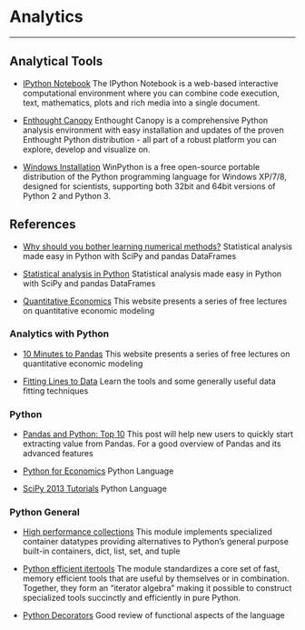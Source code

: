 # Analytics

---

## Analytical Tools

* [IPython Notebook](http://ipython.org/notebook.html)
  The IPython Notebook is a web-based interactive computational environment where you can combine code execution, text, mathematics, plots and rich media into a single document.

* [Enthought Canopy](https://www.enthought.com/products/canopy/)
  Enthought Canopy is a comprehensive Python analysis environment with easy installation and updates of the proven Enthought Python distribution - all part of a robust platform you can explore, develop and visualize on.

* [Windows Installation](http://winpython.sourceforge.net/)
  WinPython is a free open-source portable distribution of the Python programming language for Windows XP/7/8, designed for scientists, supporting both 32bit and 64bit versions of Python 2 and Python 3.


## References


* [Why should you bother learning numerical methods?](http://nbviewer.ipython.org/github/davidrpugh/scientific-python-lectures/blob/master/Lecture-0-Scientific-Computing-with-Python.ipynb)
  Statistical analysis made easy in Python with SciPy and pandas DataFrames

* [Statistical analysis in Python](http://www.randalolson.com/2012/08/06/statistical-analysis-made-easy-in-python/)
  Statistical analysis made easy in Python with SciPy and pandas DataFrames

* [Quantitative Economics](http://quant-econ.net/)
  This website presents a series of free lectures on quantitative economic modeling


### Analytics with Python


* [10 Minutes to Pandas](http://pandas.pydata.org/pandas-docs/stable/10min.html)
  This website presents a series of free lectures on quantitative economic modeling

* [Fitting Lines to Data](http://nbviewer.ipython.org/gist/keflavich/4042018)
  Learn the tools and some generally useful data fitting techniques


### Python

* [Pandas and Python: Top 10](http://manishamde.github.io/blog/2013/03/07/pandas-and-python-top-10/)
  This post will help new users to quickly start extracting value from Pandas. For a good overview of Pandas and its advanced features

* [Python for Economics](http://www.kevinsheppard.com/images/0/09/Python_introduction.pdf)
  Python Language


* [SciPy 2013 Tutorials](http://conference.scipy.org/scipy2013/tutorials.php)
  Python Language



### Python General

* [High performance collections](http://docs.python.org/2/library/collections.html)
  This module implements specialized container datatypes providing alternatives to Python’s general purpose built-in containers, dict, list, set, and tuple

* [Python efficient itertools](http://docs.python.org/2/library/itertools.html)
  The module standardizes a core set of fast, memory efficient tools that are useful by themselves or in combination. Together, they form an “iterator algebra” making it possible to construct specialized tools succinctly and efficiently in pure Python.

* [Python Decorators](http://simeonfranklin.com/blog/2012/jul/1/python-decorators-in-12-steps/)
  Good review of functional aspects of the language


